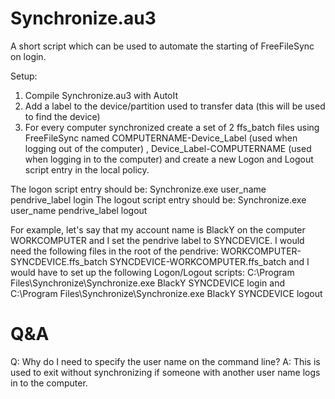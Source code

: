 # Synchronize.au3
A short script which can be used to automate the starting of FreeFileSync on login.

Setup:
1. Compile Synchronize.au3 with AutoIt
2. Add a label to the device/partition used to transfer data (this will be used to find the device)
3. For every computer synchronized create a set of 2 ffs_batch files using FreeFileSync named COMPUTERNAME-Device_Label (used when logging out of the computer) , Device_Label-COMPUTERNAME (used when logging in to the computer) and create a new Logon and Logout script entry in the local policy.

The logon script entry should be: Synchronize.exe user_name pendrive_label login
The logout script entry should be: Synchronize.exe user_name pendrive_label logout

For example, let's say that my account name is BlackY on the computer WORKCOMPUTER and I set the pendrive label to SYNCDEVICE.
I would need the following files in the root of the pendrive:
WORKCOMPUTER-SYNCDEVICE.ffs_batch
SYNCDEVICE-WORKCOMPUTER.ffs_batch
and I would have to set up the following Logon/Logout scripts:
C:\Program Files\Synchronize\Synchronize.exe BlackY SYNCDEVICE login
and
C:\Program Files\Synchronize\Synchronize.exe BlackY SYNCDEVICE logout

# Q&A
Q: Why do I need to specify the user name on the command line?
A: This is used to exit without synchronizing if someone with another user name logs in to the computer.